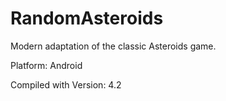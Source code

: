 RandomAsteroids
===


Modern adaptation of the classic Asteroids game.

Platform: Android

Compiled with Version: 4.2
